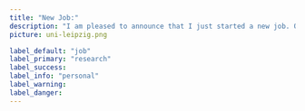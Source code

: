 ```yaml
---
title: "New Job:"
description: "I am pleased to announce that I just started a new job. Over the next three years, I will be working as a data scientist and associate researcher in the research project SERIOUS led by Georg Lorenz. I will be investigating adolescents' social networks, how they relate to each other, and how this may affect social inequality. I am looking forward to the new challenge and to deepening my knowledge of social network analysis!"
picture: uni-leipzig.png

label_default: "job" 
label_primary: "research"
label_success:
label_info: "personal"
label_warning:
label_danger:
---
```


